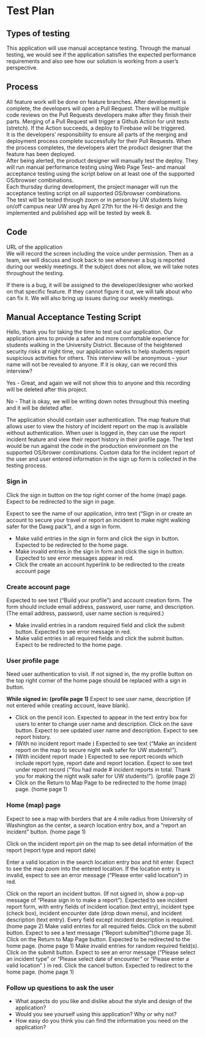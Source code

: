 # Test Plan
## Types of testing
This application will use manual acceptance testing. Through the manual testing, we would see if the application satisfies the expected performance requirements and also see how our solution is working from a user’s perspective.
 
## Process
All feature work will be done on feature branches. After development is complete, the developers will open a Pull Request. There will be multiple code reviews on the Pull Requests developers make after they finish their parts. Merging of a Pull Request will trigger a Github Action for unit tests (stretch). If the Action succeeds, a deploy to Firebase will be triggered. <br>
It is the developers’ responsibility to ensure all parts of the merging and deployment process complete successfully for their Pull Requests. When the process completes, the developers alert the product designer that the feature has been deployed. <br>
After being alerted, the product designer will manually test the deploy. They will run manual performance testing using Web Page Test– and manual acceptance testing using the script below on at least one of the supported OS/browser combinations. <br>
Each thursday during development, the project manager will run the acceptance testing script on all supported OS/browser combinations. <br>
The test will be tested through zoom or in person by UW students living on/off campus near UW area by April 27th for the Hi-fi design and the implemented and published app will be tested by week 8. 
 
## Code
URL of the application <br>
We will record the screen including the voice under permission. Then as a team, we will discuss and look back to see whenever a bug is reported during our weekly meetings. If the subject does not allow, we will take notes throughout the testing. <br>
 
If there is a bug, it will be assigned to the developer/designer who worked on that specific feature. If they cannot figure it out, we will talk about who can fix it. We will also bring up issues during our weekly meetings. <br>

## Manual Acceptance Testing Script
Hello, thank you for taking the time to test out our application. Our application aims to provide a safer and more comfortable experience for students walking in the University District. Because of the heightened security risks at night time, our application works to help students report suspicious activities for others. This interview will be anonymous – your name will not be revealed to anyone. If it is okay, can we record this interview?<br> 

Yes - Great, and again we will not show this to anyone and this recording will be deleted after this project. <br>

No - That is okay, we will be writing down notes throughout this meeting and it will be deleted after.<br> 


The application should contain user authentication. The map feature that allows user to view the history of incident report on the map is available without authentication. When user is logged in, they can use the report incident feature and view their report history in their profile page. The test would be run against the code in the production environment on the supported OS/brower combinations. Custom data for the incident report of the user and user entered information in the sign up form is collected in the testing process.

### Sign in
Click the sign in button on the top right corner of the home (map) page. Expect to be redirected to the sign in page.<br>

Expect to see the name of our application, intro text (“Sign in or create an account to secure your travel or report an incident to make night walking safer for the Dawg pack”), and a sign in form. <br>
- Make valid entries in the sign in form and click the sign in button. Expected to be redirected to the home page.
- Make invalid entries in the sign in form and click the sign in button. Expected to see error messages appear in red.
- Click the create an account hyperlink to be redirected to the create account page

### Create account page
Expected to see text (“Build your profile”) and account creation form. The form should include email address, password, user name, and description. (The email address, password, user name section is required.)<br>
- Make invalid entries in a random required field and click the submit button. Expected to see error message in red.
- Make valid entries in all required fields and click the submit button. Expect to be redirected to the home page.

### User profile page
Need user authentication to visit. If not signed in, the my profile button on the top right corner of the home page should be replaced with a sign in button.<br>

**While signed in: (profile page 1)**
Expect to see user name, description (if not entered while creating account, leave blank).<br>
- Click on the pencil icon. Expected to appear in the text entry box for users to enter to change user name and description. Click on the save button. Expect to see updated user name and description. 
Expect to see report history.
- (With no incident report made ) Expected to see text (“Make an incident report on the map to secure night walk safer for UW students!”).
- (With incident report made ) Expected to see report records which include report type, report date and report location. Expect to see text under report record (“You had made # incident reports in total. Thank you for making the night walk safer for UW students!”). (profile page 2)
- Click on the Return to Map Page to be redirected to the home (map) page. (home page 1)

### Home (map) page
Expect to see a map with borders that are 4 mile radius from University of Washington as the center, a search location entry box, and a “report an incident” button. (home page 1)

Click on the incident report pin on the map to see detail information of the report (report type and report date) 

Enter a valid location in the search location entry box and hit enter. Expect to see the map zoom into the entered location. If the location entry is invalid, expect to see an error message (“Please enter valid location”) in red.

Click on the report an incident button. (If not signed in, show a pop-up message of “Please sign in to make a report”). Expected to see incident report form, with entry fields of incident location (text entry), incident type (check box), incident encounter date (drop down menu), and incident description (text entry). Every field except incident description is required. (home page 2)
Make valid entries for all required fields. Click on the submit button. Expect to see a text message (“Report submitted”)(home page 3). Click on the Return to Map Page button. Expected to be redirected to the home page. (home page 1)
Make invalid entries for random required field(s). Click on the submit button. Expect to see an error message (“Please select an incident type” or “Please select date of encounter” or “Please enter a valid location” ) in red.
Click the cancel button. Expected to redirect to the home page. (home page 1)
### Follow up questions to ask the user
- What aspects do you like and dislike about the style and design of the application?
- Would you see yourself using this application? Why or why not?
- How easy do you think you can find the information you need on the application?
 
